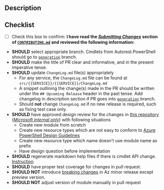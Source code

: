 <!-- DO NOT DELETE THIS TEMPLATE -->

## Description

<!-- Please add a brief description of the changes made in this PR. If cmdlet design is existing, please post link below. -->

## Checklist

- [ ] Check this box to confirm: **I have read the [_Submitting Changes_](../blob/main/CONTRIBUTING.md#submitting-changes) section of [`CONTRIBUTING.md`](../blob/main/CONTRIBUTING.md) and reviewed the following information:**

* **SHOULD** select appropriate branch. Cmdlets from Autorest.PowerShell should go to [`generation`](https://github.com/Azure/azure-powershell/tree/generation) branch. 
* **SHOULD** make the title of PR clear and informative, and in the present imperative tense. 
* **SHOULD** update `ChangeLog.md` file(s) appropriately
    * For any service, the `ChangeLog.md` file can be found at `src/{{SERVICE}}/{{SERVICE}}/ChangeLog.md`
    * A snippet outlining the change(s) made in the PR should be written under the `## Upcoming Release` header in the past tense. Add changelog in description section if PR goes into [`generation`](https://github.com/Azure/azure-powershell/tree/generation) branch.
    * Should **not** change `ChangeLog.md` if no new release is required, such as fixing test case only.
* **SHOULD** have approved design review for the changes in [this repository](https://github.com/Azure/azure-powershell-cmdlet-review-pr) ([_Microsoft internal only_](../blob/main/CONTRIBUTING.md#onboarding)) with following situations
    * Create new module from scratch
    * Create new resource types which are not easy to conform to [Azure PowerShell Design Guidelines](../blob/main/documentation/development-docs/design-guidelines)
    * Create new resource type which name doesn't use module name as prefix
    * Have design question before implementation
* **SHOULD** regenerate markdown help files if there is cmdlet API change. [Instruction](../blob/main/documentation/development-docs/help-generation.md#updating-all-markdown-files-in-a-module)
* **SHOULD** have proper test coverage for changes in pull request.
* **SHOULD NOT** introduce [breaking changes](../blob/main/documentation/breaking-changes/breaking-changes-definition.md) in Az minor release except preview version.
* **SHOULD NOT** adjust version of module manually in pull request
